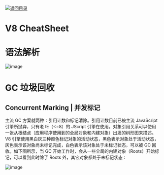 [![返回目录](https://parg.co/UCb)](https://github.com/wxyyxc1992/Awesome-CheatSheet)

# V8 CheatSheet

# 语法解析

![image](https://user-images.githubusercontent.com/5803001/45958159-46563300-c049-11e8-8541-9084b5f818ea.png)

# GC 垃圾回收

## Concurrent Marking | 并发标记

主流 GC 方案就两种：引用计数和标记清除。引用计数目前已被主流 JavaScript 引擎所抛弃，只有老 IE（<=8）的 JScript 引擎在使用。对象引用关系可以使用一张从根结点（应用程序使用到的全局对象和内建对象）出发的树形图来描述。V8 引擎使用黑白灰三种颜色标记对象的活动状态，黑色表示对象处于活动状态，灰色表示该对象尚未标记完成，白色表示该对象处于未标记状态，可以被 GC 回收。如下图所示，当 GC 开始工作时，会从一些全局的内建对象（Roots）开始标记，可以看到此时除了 Roots 外，其它对象都处于未标记状态：

![image](https://user-images.githubusercontent.com/5803001/45958455-10fe1500-c04a-11e8-8292-070a13c8ed77.png)
